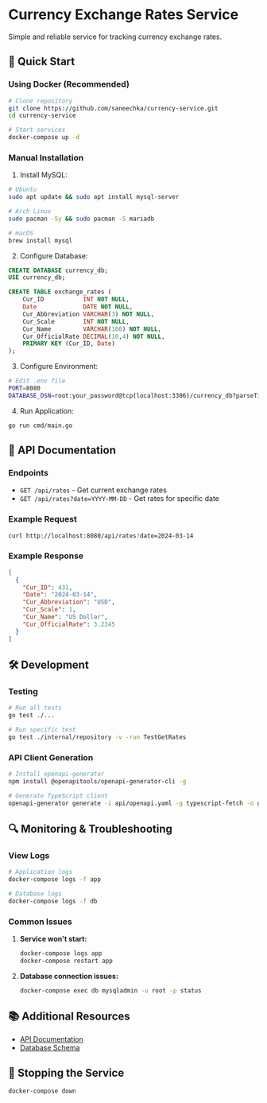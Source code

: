 # Currency Exchange Rates Service

Simple and reliable service for tracking currency exchange rates.

## 🚀 Quick Start

### Using Docker (Recommended)
```bash
# Clone repository
git clone https://github.com/saneechka/currency-service.git
cd currency-service

# Start services
docker-compose up -d
```

### Manual Installation

1. Install MySQL:
```bash
# Ubuntu
sudo apt update && sudo apt install mysql-server

# Arch Linux
sudo pacman -Sy && sudo pacman -S mariadb

# macOS
brew install mysql
```

2. Configure Database:
```sql
CREATE DATABASE currency_db;
USE currency_db;

CREATE TABLE exchange_rates (
    Cur_ID           INT NOT NULL,
    Date             DATE NOT NULL,  
    Cur_Abbreviation VARCHAR(3) NOT NULL,
    Cur_Scale        INT NOT NULL,
    Cur_Name         VARCHAR(100) NOT NULL,
    Cur_OfficialRate DECIMAL(10,4) NOT NULL,
    PRIMARY KEY (Cur_ID, Date)
);
```

3. Configure Environment:
```bash
# Edit .env file
PORT=8080
DATABASE_DSN=root:your_password@tcp(localhost:3306)/currency_db?parseTime=true
```

4. Run Application:
```bash
go run cmd/main.go
```

## 📖 API Documentation

### Endpoints

- `GET /api/rates` - Get current exchange rates
- `GET /api/rates?date=YYYY-MM-DD` - Get rates for specific date

### Example Request
```bash
curl http://localhost:8080/api/rates?date=2024-03-14
```

### Example Response
```json
[
  {
    "Cur_ID": 431,
    "Date": "2024-03-14",
    "Cur_Abbreviation": "USD",
    "Cur_Scale": 1,
    "Cur_Name": "US Dollar",
    "Cur_OfficialRate": 3.2345
  }
]
```

## 🛠 Development

### Testing
```bash
# Run all tests
go test ./...

# Run specific test
go test ./internal/repository -v -run TestGetRates
```

### API Client Generation
```bash
# Install openapi-generator
npm install @openapitools/openapi-generator-cli -g

# Generate TypeScript client
openapi-generator generate -i api/openapi.yaml -g typescript-fetch -o generated/typescript
```

## 🔍 Monitoring & Troubleshooting

### View Logs
```bash
# Application logs
docker-compose logs -f app

# Database logs
docker-compose logs -f db
```

### Common Issues

1. **Service won't start:**
   ```bash
   docker-compose logs app
   docker-compose restart app
   ```

2. **Database connection issues:**
   ```bash
   docker-compose exec db mysqladmin -u root -p status
   ```

## 📚 Additional Resources

- [API Documentation](./api/openapi.yaml)
- [Database Schema](./scripts/create_database.sql)

## 🛑 Stopping the Service
```bash
docker-compose down
```


